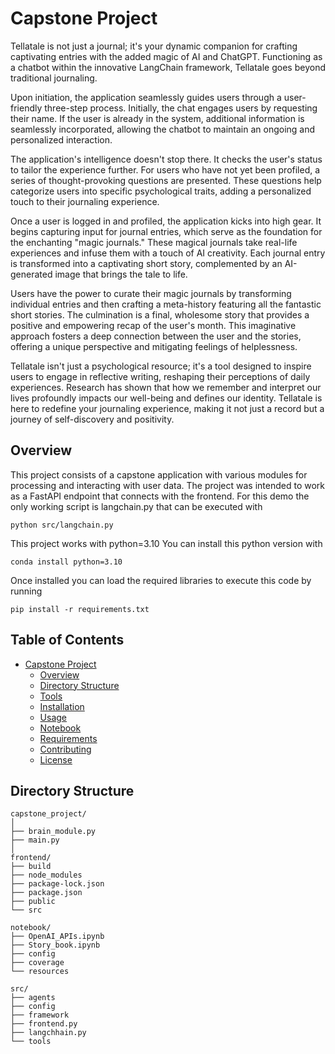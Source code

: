 # Capstone Project


Tellatale is not just a journal; it's your dynamic companion for crafting captivating entries with the added magic of AI and ChatGPT. Functioning as a chatbot within the innovative LangChain framework, Tellatale goes beyond traditional journaling.

Upon initiation, the application seamlessly guides users through a user-friendly three-step process. Initially, the chat engages users by requesting their name. If the user is already in the system, additional information is seamlessly incorporated, allowing the chatbot to maintain an ongoing and personalized interaction.

The application's intelligence doesn't stop there. It checks the user's status to tailor the experience further. For users who have not yet been profiled, a series of thought-provoking questions are presented. These questions help categorize users into specific psychological traits, adding a personalized touch to their journaling experience.

Once a user is logged in and profiled, the application kicks into high gear. It begins capturing input for journal entries, which serve as the foundation for the enchanting "magic journals." These magical journals take real-life experiences and infuse them with a touch of AI creativity. Each journal entry is transformed into a captivating short story, complemented by an AI-generated image that brings the tale to life.

Users have the power to curate their magic journals by transforming individual entries and then crafting a meta-history featuring all the fantastic short stories. The culmination is a final, wholesome story that provides a positive and empowering recap of the user's month. This imaginative approach fosters a deep connection between the user and the stories, offering a unique perspective and mitigating feelings of helplessness.

Tellatale isn't just a psychological resource; it's a tool designed to inspire users to engage in reflective writing, reshaping their perceptions of daily experiences. Research has shown that how we remember and interpret our lives profoundly impacts our well-being and defines our identity. Tellatale is here to redefine your journaling experience, making it not just a record but a journey of self-discovery and positivity.


## Overview

This project consists of a capstone application with various modules for processing and interacting with user data. The project was intended to work as a  FastAPI endpoint that connects with the frontend. For this demo the only working script is langchain.py that can be executed with

``` 
python src/langchain.py
``` 

This project works with python=3.10
You can install this python version with

``` 
conda install python=3.10
``` 

Once installed you can load the required libraries to execute this code by running
``` 
pip install -r requirements.txt 
``` 


## Table of Contents

- [Capstone Project](#capstone-project)
  - [Overview](#overview)
  - [Directory Structure](#directory-structure)
  - [Tools](#tools)
  - [Installation](#installation)
  - [Usage](#usage)
  - [Notebook](#notebook)
  - [Requirements](#requirements)
  - [Contributing](#contributing)
  - [License](#license)

## Directory Structure

```plaintext
capstone_project/
│
├── brain_module.py
├── main.py
│
frontend/
├── build
├── node_modules
├── package-lock.json
├── package.json
├── public
└── src

notebook/
├── OpenAI_APIs.ipynb
├── Story_book.ipynb
├── config
├── coverage
└── resources

src/
├── agents
├── config
├── framework
├── frontend.py
├── langchhain.py
└── tools
